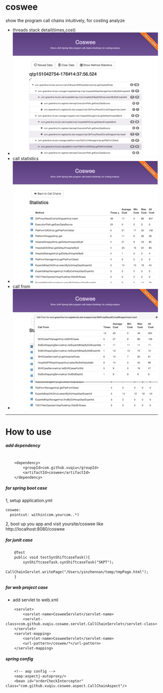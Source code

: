 # coswee
show the program call chains intuitively, for costing analyze

- threads stack detail(times,cost)
- ![image](readme-img/coswee_stack.png)
- call statistics
- ![image](readme-img/call_statistics.png)
- call from
- ![image](readme-img/call_from.png)

*****

# How to use
##### add dependency
<pre><code>
    &lt;dependency&gt;
        &lt;groupId&gt;com.github.xuqiu&lt;/groupId&gt;
        &lt;artifactId&gt;coswee&lt;/artifactId&gt;
    &lt;/dependency&gt;
</code></pre>

##### for spring boot case

1, setup application.yml
<pre><code>coswee:
  pointcut: within(com.yourcom..*)</code></pre>
2, boot up you app and visit yoursite/coswee like http://localhost:8080/coswee
 
 


##### for junit case

<pre><code>    @Test
    public void testSynShiftcaseTask(){
        synShiftcaseTask.synShiftcaseTask("SKPT");
        CallChainServlet.writePage("/Users/yinzhennan/temp/tmpPage.html");
    }</code></pre>
    
##### for web project case
- add servlet to web.xml
<pre><code>    &lt;servlet&gt;
        &lt;servlet-name&gt;CosweeServlet&lt;/servlet-name&gt;
        &lt;servlet-class&gt;com.github.xuqiu.coswee.servlet.CallChainServlet&lt;/servlet-class&gt;
    &lt;/servlet&gt;
    &lt;servlet-mapping&gt;
        &lt;servlet-name&gt;CosweeServlet&lt;/servlet-name&gt;
        &lt;url-pattern&gt;/coswee/*&lt;/url-pattern&gt;
    &lt;/servlet-mapping&gt;</code></pre>
##### spring config
<pre><code>    &lt;!-- aop config --&gt;
    &lt;aop:aspectj-autoproxy/&gt;
    &lt;bean id=&quot;orderCheckInterceptor&quot; class=&quot;com.github.xuqiu.coswee.aspect.CallChainAspect&quot;/&gt;</code></pre>
